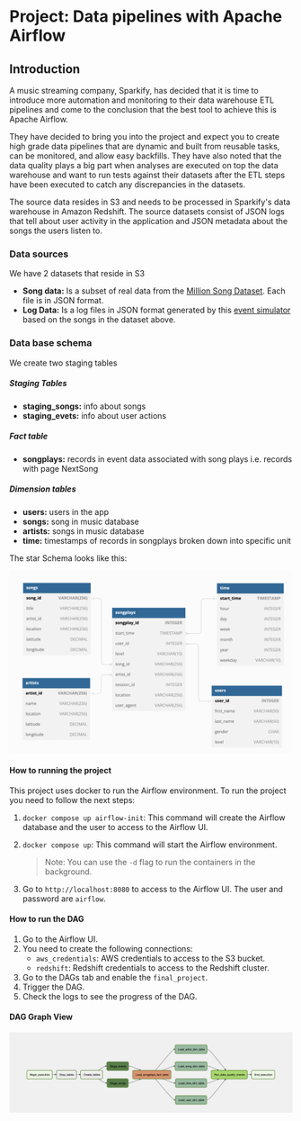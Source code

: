 # Project: Data pipelines with Apache Airflow

## Introduction

A music streaming company, Sparkify, has decided that it is time to introduce more automation and monitoring to their data warehouse ETL pipelines and come to the conclusion that the best tool to achieve this is Apache Airflow.

They have decided to bring you into the project and expect you to create high grade data pipelines that are dynamic and built from reusable tasks, can be monitored, and allow easy backfills. They have also noted that the data quality plays a big part when analyses are executed on top the data warehouse and want to run tests against their datasets after the ETL steps have been executed to catch any discrepancies in the datasets.

The source data resides in S3 and needs to be processed in Sparkify's data warehouse in Amazon Redshift. The source datasets consist of JSON logs that tell about user activity in the application and JSON metadata about the songs the users listen to.

### Data sources

We have 2 datasets that reside in S3

- **Song data:** Is a subset of real data from the [Million Song Dataset](http://millionsongdataset.com/). Each file is in JSON format.
- **Log Data:** Is a log files in JSON format generated by this [event simulator](https://github.com/Interana/eventsim) based on the songs in the dataset above.

### Data base schema

We create two staging tables

##### Staging Tables

- **staging_songs:** info about songs
- **staging_evets:** info about user actions

##### Fact table

- **songplays:** records in event data associated with song plays i.e. records with page NextSong

##### Dimension tables

- **users:** users in the app
- **songs:** song in music database
- **artists:** songs in music database
- **time:** timestamps of records in songplays broken down into specific unit

The star Schema looks like this:

![star schema](star-schema.png)

#### How to running the project

This project uses docker to run the Airflow environment. To run the project you need to follow the next steps:

1. `docker compose up airflow-init`: This command will create the Airflow database and the user to access to the Airflow UI.
2. `docker compose up`: This command will start the Airflow environment.

   > Note: You can use the `-d` flag to run the containers in the background.

3. Go to `http://localhost:8080` to access to the Airflow UI. The user and password are `airflow`.

#### How to run the DAG

1. Go to the Airflow UI.
2. You need to create the following connections:
   - `aws_credentials`: AWS credentials to access to the S3 bucket.
   - `redshift`: Redshift credentials to access to the Redshift cluster.
3. Go to the DAGs tab and enable the `final_project`.
4. Trigger the DAG.
5. Check the logs to see the progress of the DAG.

#### DAG Graph View

![DAG Graph View](dag-graph-view.png)
